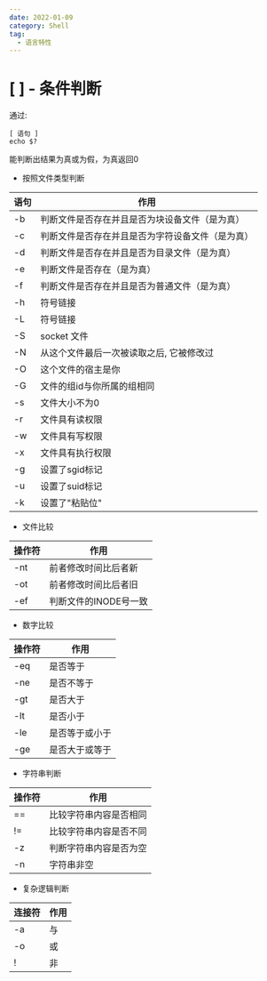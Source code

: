 ```yaml
---
date: 2022-01-09
category: Shell
tag:
  - 语言特性
---
```


# [ ] - 条件判断

通过:

```plain
[ 语句 ]
echo $?
```

能判断出结果为真或为假，为真返回0

+ 按照文件类型判断

| 语句 | 作用                       |
|----|--------------------------|
| -b | 判断文件是否存在并且是否为块设备文件（是为真）  |
| -c | 判断文件是否存在并且是否为字符设备文件（是为真） |
| -d | 判断文件是否存在并且是否为目录文件（是为真）   |
| -e | 判断文件是否存在（是为真）            |
| -f | 判断文件是否存在并且是否为普通文件（是为真）   |
| -h | 符号链接                     |
| -L | 符号链接                     |
| -S | socket 文件                |
| -N | 从这个文件最后一次被读取之后, 它被修改过    |
| -O | 这个文件的宿主是你                |
| -G | 文件的组id与你所属的组相同           |
| -s | 文件大小不为0                  |
| -r | 文件具有读权限                  |
| -w | 文件具有写权限                  |
| -x | 文件具有执行权限                 |
| -g | 设置了sgid标记                |
| -u | 设置了suid标记                |
| -k | 设置了"粘贴位"                 |

+ 文件比较

| 操作符 | 作用            |
|-----|---------------|
| -nt | 前者修改时间比后者新    |
| -ot | 前者修改时间比后者旧    |
| -ef | 判断文件的INODE号一致 |

+ 数字比较

| 操作符 | 作用      |
|-----|---------|
| -eq | 是否等于    |
| -ne | 是否不等于   |
| -gt | 是否大于    |
| -lt | 是否小于    |
| -le | 是否等于或小于 |
| -ge | 是否大于或等于 |

+ 字符串判断

| 操作符 | 作用          |
|-----|-------------|
| ==  | 比较字符串内容是否相同 |
| !=  | 比较字符串内容是否不同 |
| -z  | 判断字符串内容是否为空 |
| -n  | 字符串非空       |

+ 复杂逻辑判断

| 连接符 | 作用 |
|-----|----|
| -a  | 与  |
| -o  | 或  |
| !   | 非  |


